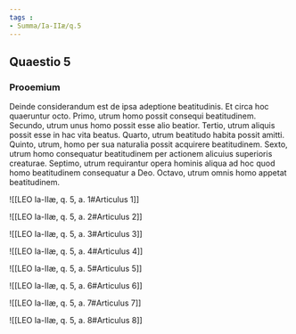 ```yaml
---
tags : 
- Summa/Ia-IIæ/q.5
---
```


## Quaestio 5

### Prooemium

Deinde considerandum est de ipsa adeptione beatitudinis. Et circa hoc quaeruntur octo. Primo, utrum homo possit consequi beatitudinem. Secundo, utrum unus homo possit esse alio beatior. Tertio, utrum aliquis possit esse in hac vita beatus. Quarto, utrum beatitudo habita possit amitti. Quinto, utrum, homo per sua naturalia possit acquirere beatitudinem. Sexto, utrum homo consequatur beatitudinem per actionem alicuius superioris creaturae. Septimo, utrum requirantur opera hominis aliqua ad hoc quod homo beatitudinem consequatur a Deo. Octavo, utrum omnis homo appetat beatitudinem.

![[LEO Ia-IIæ, q. 5, a. 1#Articulus 1]]

![[LEO Ia-IIæ, q. 5, a. 2#Articulus 2]]

![[LEO Ia-IIæ, q. 5, a. 3#Articulus 3]]

![[LEO Ia-IIæ, q. 5, a. 4#Articulus 4]]

![[LEO Ia-IIæ, q. 5, a. 5#Articulus 5]]

![[LEO Ia-IIæ, q. 5, a. 6#Articulus 6]]

![[LEO Ia-IIæ, q. 5, a. 7#Articulus 7]]

![[LEO Ia-IIæ, q. 5, a. 8#Articulus 8]]

